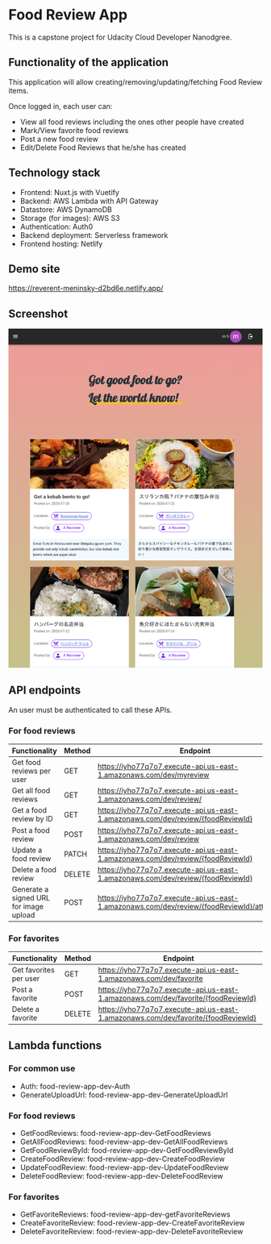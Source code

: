 
# Food Review App

This is a capstone project for Udacity Cloud Developer Nanodgree.

## Functionality of the application

This application will allow creating/removing/updating/fetching Food Review items.

Once logged in, each user can:
* View all food reviews including the ones other people have created
* Mark/View favorite food reviews
* Post a new food review
* Edit/Delete Food Reviews that he/she has created

## Technology stack
* Frontend: Nuxt.js with Vuetify
* Backend: AWS Lambda with API Gateway
* Datastore: AWS DynamoDB
* Storage (for images): AWS S3
* Authentication: Auth0
* Backend deployment: Serverless framework
* Frontend hosting: Netlify

## Demo site

https://reverent-meninsky-d2bd6e.netlify.app/

## Screenshot

![Screenshot](assets/food-review-app-screenshot.png)

## API endpoints

An user must be authenticated to call these APIs.

### For food reviews
| Functionality | Method | Endpoint |
|---|---|---|
| Get food reviews per user | GET | https://iyho77q7o7.execute-api.us-east-1.amazonaws.com/dev/myreview |
| Get all food reviews | GET | https://iyho77q7o7.execute-api.us-east-1.amazonaws.com/dev/review/ |
| Get a food review by ID | GET | https://iyho77q7o7.execute-api.us-east-1.amazonaws.com/dev/review/{foodReviewId} |
| Post a food review | POST | https://iyho77q7o7.execute-api.us-east-1.amazonaws.com/dev/review |
| Update a food review | PATCH | https://iyho77q7o7.execute-api.us-east-1.amazonaws.com/dev/review/{foodReviewId} |
| Delete a food review | DELETE | https://iyho77q7o7.execute-api.us-east-1.amazonaws.com/dev/review/{foodReviewId} |
| Generate a signed URL for image upload | POST | https://iyho77q7o7.execute-api.us-east-1.amazonaws.com/dev/review/{foodReviewId}/attachment |

### For favorites

| Functionality | Method | Endpoint |
|---|---|---|
| Get favorites per user | GET | https://iyho77q7o7.execute-api.us-east-1.amazonaws.com/dev/favorite |
| Post a favorite | POST | https://iyho77q7o7.execute-api.us-east-1.amazonaws.com/dev/favorite/{foodReviewId} |
| Delete a favorite| DELETE | https://iyho77q7o7.execute-api.us-east-1.amazonaws.com/dev/favorite/{foodReviewId} |

## Lambda functions

### For common use
* Auth: food-review-app-dev-Auth
* GenerateUploadUrl: food-review-app-dev-GenerateUploadUrl

### For food reviews
* GetFoodReviews: food-review-app-dev-GetFoodReviews
* GetAllFoodReviews: food-review-app-dev-GetAllFoodReviews
* GetFoodReviewById: food-review-app-dev-GetFoodReviewById
* CreateFoodReview: food-review-app-dev-CreateFoodReview
* UpdateFoodReview: food-review-app-dev-UpdateFoodReview
* DeleteFoodReview: food-review-app-dev-DeleteFoodReview

### For favorites
* GetFavoriteReviews: food-review-app-dev-getFavoriteReviews
* CreateFavoriteReview: food-review-app-dev-CreateFavoriteReview
* DeleteFavoriteReview: food-review-app-dev-DeleteFavoriteReview
